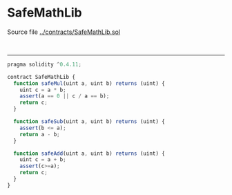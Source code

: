 # SafeMathLib

Source file [../contracts/SafeMathLib.sol](../contracts/SafeMathLib.sol)

<br />

<hr />

```javascript
pragma solidity ^0.4.11;

contract SafeMathLib {
  function safeMul(uint a, uint b) returns (uint) {
    uint c = a * b;
    assert(a == 0 || c / a == b);
    return c;
  }

  function safeSub(uint a, uint b) returns (uint) {
    assert(b <= a);
    return a - b;
  }

  function safeAdd(uint a, uint b) returns (uint) {
    uint c = a + b;
    assert(c>=a);
    return c;
  }
}
```